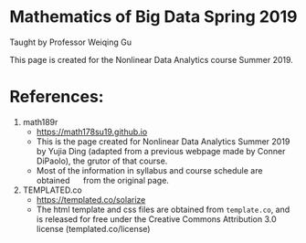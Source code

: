 # Mathematics of Big Data Spring 2019  
Taught by Professor Weiqing Gu

This page is created for the Nonlinear Data Analytics course Summer 2019.


# References:
  1. math189r
      * https://math178su19.github.io
      * This is the page created for Nonlinear Data Analytics Summer 2019 by
      Yujia Ding (adapted from a previous webpage made by Conner DiPaolo), the grutor of that course.
      * Most of the information in syllabus and course schedule are obtained
      from the original page.
  2. TEMPLATED.co
      * https://templated.co/solarize
      * The html template and css files are obtained from `template.co`, and
      is released for free under the Creative Commons Attribution 3.0 license (templated.co/license)
